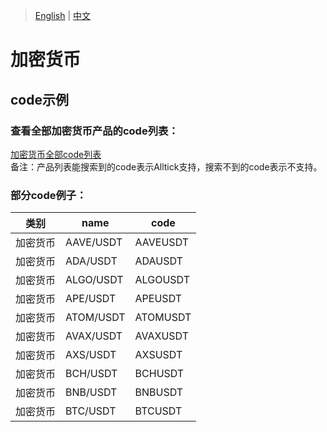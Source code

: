 > [English](./product_code_list_cryptocurrency.md) | [中文](./product_code_list_cryptocurrency_cn.md)

# 加密货币

## code示例

### 查看全部加密货币产品的code列表：
[加密货币全部code列表](https://docs.google.com/spreadsheets/d/1avkeR1heZSj6gXIkDeBt8X3nv4EzJetw4yFuKjSDYtA/edit?gid=1230132506#gid=1230132506)<br/>备注：产品列表能搜索到的code表示Alltick支持，搜索不到的code表示不支持。

### 部分code例子：

| 类别 | name | code |
| --- | --- | --- |
|加密货币|AAVE/USDT|AAVEUSDT|
|加密货币|ADA/USDT|ADAUSDT|
|加密货币|ALGO/USDT|ALGOUSDT|
|加密货币|APE/USDT|APEUSDT|
|加密货币|ATOM/USDT|ATOMUSDT|
|加密货币|AVAX/USDT|AVAXUSDT|
|加密货币|AXS/USDT|AXSUSDT|
|加密货币|BCH/USDT|BCHUSDT|
|加密货币|BNB/USDT|BNBUSDT|
|加密货币|BTC/USDT|BTCUSDT|
